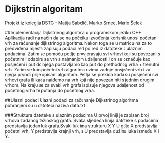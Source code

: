 # Dijkstrin algoritam
Projekt iz kolegija DSTG - Matija Sabolić, Marko Srnec, Mario Šelek

##Implementacija Dijkstrinog algoritma u programskom jeziku C++
Aplikacija radi na način da se na početku izvođenja korisnik unosi početan vrh za računanje dijkstrinog algoritma. Nakon toga se u matricu na za to predviđena mjesta zapisuju podaci red po red iz datoteke s ulaznim podacima. Zatim se pomoću petlje provjeravaju svi vrhovi koji su povezani s početnim i odabire se vrh s najmanjom udaljenosti i on se označuje kao posječeni i put do njega postavljamo kao put do prethodnog vrha + trenutni vrh. Zatim se kao početni vrh algoritma uzima zadnje posječeni vrh i za njega prvodi prije opisani algoritam. Petlja se prekida kada su posječeni svi vrhovi grafa ili kada naiđemo na vrh koji nije povezan niti s jednim drugim vrhom. Na kraju se za svaki vrh grafa ispisuje njegova udaljenost od početnog vrha te putanja do početnog vrha.

##Ulazni podaci
Ulazni podaci za računanje Dijkstrinog algoritma pohranjeni su u datoteci naziva data.txt

###Struktura datoteke s ulaznim podacima
U prvoj liniji je zapisan broj vrhova zadanog težinskog grafa.
Svaka sljedeća linija datoteke s podacima predstavlja jedan luk grafa.Svaki luk ima strukturu X Y U gdje X predstavlja početni vrh, Y predstavlja krajnji vrh, a U predstavlja dužinu luka između X i Y.
